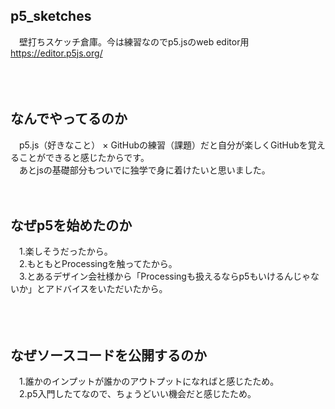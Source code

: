 ## p5_sketches
　壁打ちスケッチ倉庫。今は練習なのでp5.jsのweb editor用 https://editor.p5js.org/<br />
<br />
<br />
<br />
## なんでやってるのか
　p5.js（好きなこと） × GitHubの練習（課題）だと自分が楽しくGitHubを覚えることができると感じたからです。<br />
　あとjsの基礎部分もついでに独学で身に着けたいと思いました。
<br />
<br />
<br />
## なぜp5を始めたのか
　1.楽しそうだったから。<br />
　2.もともとProcessingを触ってたから。<br />
　3.とあるデザイン会社様から「Processingも扱えるならp5もいけるんじゃないか」とアドバイスをいただいたから。<br />
<br />
<br />
<br />
## なぜソースコードを公開するのか
　1.誰かのインプットが誰かのアウトプットになればと感じたため。<br />
　2.p5入門したてなので、ちょうどいい機会だと感じたため。<br />
<br />
<br />
<br />
